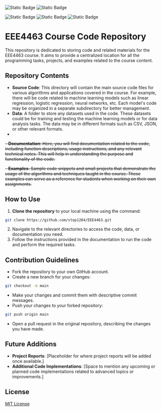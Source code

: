 ![Static Badge](https://img.shields.io/badge/https%3A%2F%2Fimg.shields.io%2Fbadge%2F%2Fantext-3.12.4-blue?style=plastic&logo=Python&logoColor=%233776AB&label=Python&labelColor=white&link=https%3A%2F%2Fwww.python.org%2Fdownloads%2F)
![Static Badge](https://img.shields.io/badge/Jupyter-white?style=plastic&logo=Jupyter&logoColor=%23F37626)

![Static Badge](https://img.shields.io/badge/https%3A%2F%2Fimg.shields.io%2Fbadge%2Fany_text-1.26.4-red?style=plastic&logo=Numpy&logoColor=%23013243&label=Numpy)
![Static Badge](https://img.shields.io/badge/https%3A%2F%2Fimg.shields.io%2Fbadge%2Fany_text-2.2.2-red?style=plastic&logo=Pandas&logoColor=%23150458&label=Pandas)
![Static Badge](https://img.shields.io/badge/https%3A%2F%2Fimg.shields.io%2Fbadge%2Fany_text-3.10.0-red?style=plastic&logo=&logoColor=%23150458&label=Matplotlib)

#

# EEE4463 Course Code Repository

This repository is dedicated to storing code and related materials for the EEE4463 course. It aims to provide a centralized location for all the programming tasks, projects, and examples related to the course content.

## Repository Contents
- **Source Code**: This directory will contain the main source code files for various algorithms and applications covered in the course. For example, there will be code related to machine learning models such as linear regression, logistic regression, neural networks, etc. Each model's code may be organized in a separate subdirectory for better management.
- **Data**: A folder to store any datasets used in the code. These datasets could be for training and testing the machine learning models or for data analysis tasks. The data may be in different formats such as CSV, JSON, or other relevant formats.
- 
~~- **Documentation**: Here, you will find documentation related to the code, including function descriptions, usage instructions, and any relevant technical notes. This will help in understanding the purpose and functionality of the code.~~

~~- **Examples**: Sample code snippets and small projects that demonstrate the usage of the algorithms and techniques taught in the course. These examples can serve as a reference for students when working on their own assignments.~~

## How to Use
1. **Clone the repository** to your local machine using the command:
```bash
git clone https://github.com/stop1204/EEE4463.git
```
2. Navigate to the relevant directories to access the code, data, or documentation you need.
3. Follow the instructions provided in the documentation to run the code and perform the required tasks.

## Contribution Guidelines
- Fork the repository to your own GitHub account.
- Create a new branch for your changes:
```bash
git checkout -b main
```
- Make your changes and commit them with descriptive commit messages.
- Push your changes to your forked repository:
```bash
git push origin main
```
- Open a pull request in the original repository, describing the changes you have made.

## Future Additions
- **Project Reports**: [Placeholder for where project reports will be added once available.]
- **Additional Code Implementations**: [Space to mention any upcoming or planned code implementations related to advanced topics or improvements.]

## License
[MIT License](LICENSE)
